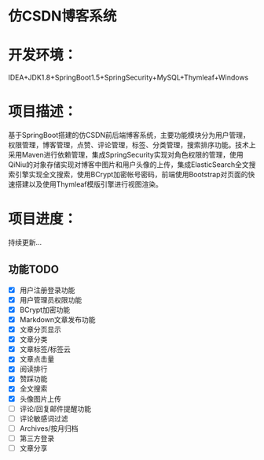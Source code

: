 # 仿CSDN博客系统    
# 开发环境：
IDEA+JDK1.8+SpringBoot1.5+SpringSecurity+MySQL+Thymleaf+Windows
# 项目描述： 
基于SpringBoot搭建的仿CSDN前后端博客系统，主要功能模块分为用户管理，权限管理，博客管理，点赞、评论管理，标签、分类管理，搜索排序功能。技术上采用Maven进行依赖管理，集成SpringSecurity实现对角色权限的管理，使用QiNiu的对象存储实现对博客中图片和用户头像的上传，集成ElasticSearch全文搜索引擎实现全文搜索，使用BCrypt加密帐号密码，前端使用Bootstrap对页面的快速搭建以及使用Thymleaf模版引擎进行视图渲染。
# 项目进度：
持续更新...
## 功能TODO
- [x] 用户注册登录功能
- [x] 用户管理员权限功能
- [x] BCrypt加密功能
- [x] Markdown文章发布功能
- [x] 文章分页显示
- [x] 文章分类
- [x] 文章标签/标签云
- [x] 文章点击量 
- [x] 阅读排行
- [x] 赞踩功能
- [x] 全文搜索
- [x] 头像图片上传
- [ ] 评论/回复邮件提醒功能
- [ ] 评论敏感词过滤
- [ ] Archives/按月归档
- [ ] 第三方登录
- [ ] 文章分享
